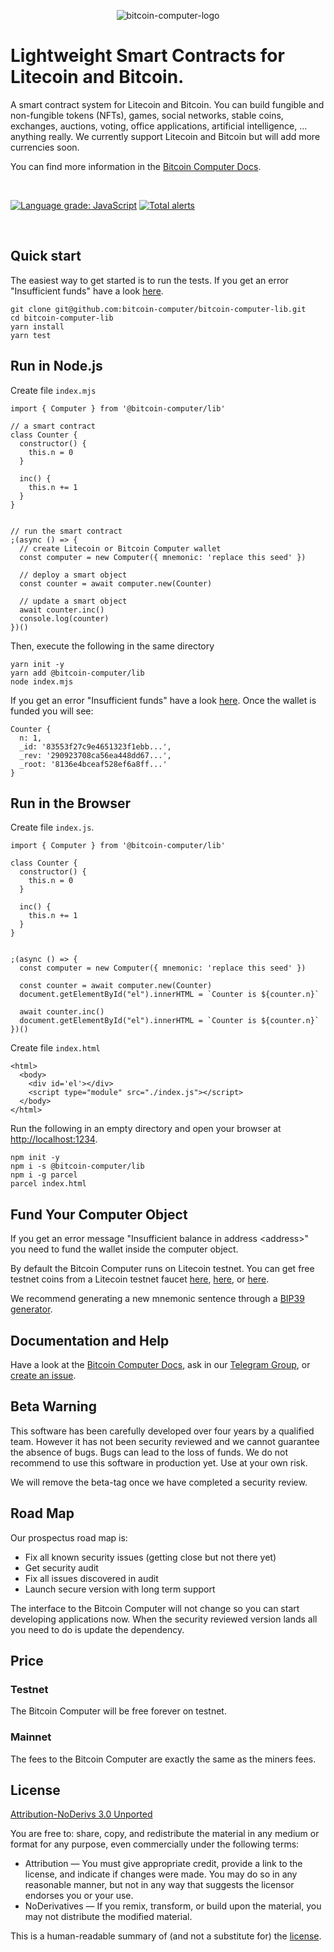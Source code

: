 <p align="center">
  <img src="img/logo.jpg" alt="bitcoin-computer-logo" border="0"/>
</p>

# Lightweight Smart Contracts for Litecoin and Bitcoin.

A smart contract system for Litecoin and Bitcoin. You can build fungible and non-fungible tokens (NFTs), games, social networks, stable coins, exchanges, auctions, voting, office applications, artificial intelligence, ... anything really. We currently support Litecoin and Bitcoin but will add more currencies soon.

You can find more information in the [Bitcoin Computer Docs](https://docs.bitcoincomputer.io/).

<br>

[![Language grade: JavaScript](https://img.shields.io/lgtm/grade/javascript/g/bitcoin-computer/bitcoin-computer-lib.svg?logo=lgtm&logoWidth=18)](https://lgtm.com/projects/g/bitcoin-computer/bitcoin-computer-lib/context:javascript) [![Total alerts](https://img.shields.io/lgtm/alerts/g/bitcoin-computer/bitcoin-computer-lib.svg?logo=lgtm&logoWidth=18)](https://lgtm.com/projects/g/bitcoin-computer/bitcoin-computer-lib/alerts/)

<br>

## Quick start

The easiest way to get started is to run the tests. If you get an error "Insufficient funds" have a look [here](#fund-your-computer-object).

````
git clone git@github.com:bitcoin-computer/bitcoin-computer-lib.git
cd bitcoin-computer-lib
yarn install
yarn test
````

## Run in Node.js

Create file ``index.mjs``

```
import { Computer } from '@bitcoin-computer/lib'

// a smart contract
class Counter {
  constructor() {
    this.n = 0
  }

  inc() {
    this.n += 1
  }
}


// run the smart contract
;(async () => {
  // create Litecoin or Bitcoin Computer wallet
  const computer = new Computer({ mnemonic: 'replace this seed' })

  // deploy a smart object
  const counter = await computer.new(Counter)

  // update a smart object
  await counter.inc()
  console.log(counter)
})()
```

Then, execute the following in the same directory
````
yarn init -y
yarn add @bitcoin-computer/lib
node index.mjs
````


If you get an error "Insufficient funds" have a look [here](#fund-your-computer-object). Once the wallet is funded you will see:

```
Counter {
  n: 1,
  _id: '83553f27c9e4651323f1ebb...',
  _rev: '290923708ca56ea448dd67...',
  _root: '8136e4bceaf528ef6a8ff...'
}
```

## Run in the Browser

Create file ``index.js``.

```
import { Computer } from '@bitcoin-computer/lib'

class Counter {
  constructor() {
    this.n = 0
  }

  inc() {
    this.n += 1
  }
}


;(async () => {
  const computer = new Computer({ mnemonic: 'replace this seed' })

  const counter = await computer.new(Counter)
  document.getElementById("el").innerHTML = `Counter is ${counter.n}`

  await counter.inc()
  document.getElementById("el").innerHTML = `Counter is ${counter.n}`
})()
```

Create file ``index.html``

```
<html>
  <body>
    <div id='el'></div>
    <script type="module" src="./index.js"></script>
  </body>
</html>
```

Run the following in an empty directory and open your browser at [http://localhost:1234](http://localhost:1234).

```
npm init -y
npm i -s @bitcoin-computer/lib
npm i -g parcel
parcel index.html
```

## Fund Your Computer Object

If you get an error message "Insufficient balance in address \<address\>" you need to fund the wallet inside the computer object.

By default the Bitcoin Computer runs on Litecoin testnet. You can get free testnet coins from a Litecoin testnet faucet [here](https://kuttler.eu/en/bitcoin/ltc/faucet/), [here](https://testnet-faucet.com/ltc-testnet/), or
[here](https://testnet.help/en/ltcfaucet/testnet).


We recommend generating a new mnemonic sentence through a [BIP39 generator](https://iancoleman.io/bip39/).


## Documentation and Help

Have a look at the [Bitcoin Computer Docs](https://bitcoin-computer.gitbook.io/docs/), ask in our [Telegram Group](https://t.me/joinchat/FMrjOUWRuUkNuIt7zJL8tg),  or [create an issue](https://github.com/bitcoin-computer/computer/issues).

## Beta Warning

This software has been carefully developed over four years by a qualified team. However it has not been security reviewed and we cannot guarantee the absence of bugs. Bugs can lead to the loss of funds. We do not recommend to use this software in production yet. Use at your own risk.

We will remove the beta-tag once we have completed a security review.

## Road Map

Our prospectus road map is:

* Fix all known security issues (getting close but not there yet)
* Get security audit
* Fix all issues discovered in audit
* Launch secure version with long term support

The interface to the Bitcoin Computer will not change so you can start developing applications now. When the security reviewed version lands all you need to do is update the dependency.

## Price

### Testnet

The Bitcoin Computer will be free forever on testnet.

### Mainnet

The fees to the Bitcoin Computer are exactly the same as the miners fees.

## License

[Attribution-NoDerivs 3.0 Unported](https://creativecommons.org/licenses/by-nd/3.0/)

You are free to: share, copy, and redistribute the material in any medium or format
for any purpose, even commercially under the following terms:

* Attribution — You must give appropriate credit, provide a link to the license, and indicate if changes were made. You may do so in any reasonable manner, but not in any way that suggests the licensor endorses you or your use.
* NoDerivatives — If you remix, transform, or build upon the material, you may not distribute the modified material.

This is a human-readable summary of (and not a substitute for) the [license](https://creativecommons.org/licenses/by-nd/3.0/legalcode).
